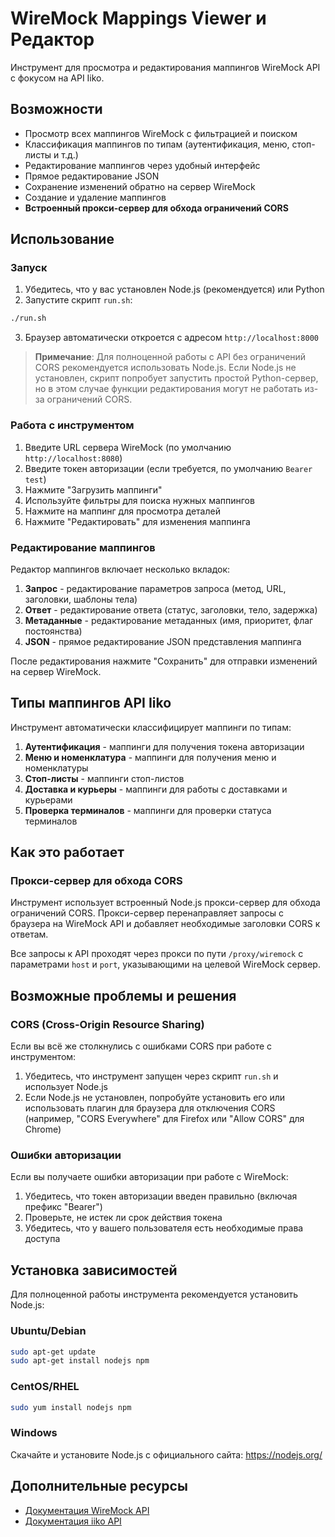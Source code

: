 # WireMock Mappings Viewer и Редактор

Инструмент для просмотра и редактирования маппингов WireMock API с фокусом на API Iiko.

## Возможности

- Просмотр всех маппингов WireMock с фильтрацией и поиском
- Классификация маппингов по типам (аутентификация, меню, стоп-листы и т.д.)
- Редактирование маппингов через удобный интерфейс
- Прямое редактирование JSON
- Сохранение изменений обратно на сервер WireMock
- Создание и удаление маппингов
- **Встроенный прокси-сервер для обхода ограничений CORS**

## Использование

### Запуск

1. Убедитесь, что у вас установлен Node.js (рекомендуется) или Python
2. Запустите скрипт `run.sh`:

```bash
./run.sh
```

3. Браузер автоматически откроется с адресом `http://localhost:8000`

> **Примечание**: Для полноценной работы с API без ограничений CORS рекомендуется использовать Node.js. Если Node.js не установлен, скрипт попробует запустить простой Python-сервер, но в этом случае функции редактирования могут не работать из-за ограничений CORS.

### Работа с инструментом

1. Введите URL сервера WireMock (по умолчанию `http://localhost:8080`)
2. Введите токен авторизации (если требуется, по умолчанию `Bearer test`)
3. Нажмите "Загрузить маппинги"
4. Используйте фильтры для поиска нужных маппингов
5. Нажмите на маппинг для просмотра деталей
6. Нажмите "Редактировать" для изменения маппинга

### Редактирование маппингов

Редактор маппингов включает несколько вкладок:

1. **Запрос** - редактирование параметров запроса (метод, URL, заголовки, шаблоны тела)
2. **Ответ** - редактирование ответа (статус, заголовки, тело, задержка)
3. **Метаданные** - редактирование метаданных (имя, приоритет, флаг постоянства)
4. **JSON** - прямое редактирование JSON представления маппинга

После редактирования нажмите "Сохранить" для отправки изменений на сервер WireMock.

## Типы маппингов API Iiko

Инструмент автоматически классифицирует маппинги по типам:

1. **Аутентификация** - маппинги для получения токена авторизации
2. **Меню и номенклатура** - маппинги для получения меню и номенклатуры
3. **Стоп-листы** - маппинги стоп-листов
4. **Доставка и курьеры** - маппинги для работы с доставками и курьерами
5. **Проверка терминалов** - маппинги для проверки статуса терминалов

## Как это работает

### Прокси-сервер для обхода CORS

Инструмент использует встроенный Node.js прокси-сервер для обхода ограничений CORS. Прокси-сервер перенаправляет запросы с браузера на WireMock API и добавляет необходимые заголовки CORS к ответам.

Все запросы к API проходят через прокси по пути `/proxy/wiremock` с параметрами `host` и `port`, указывающими на целевой WireMock сервер.

## Возможные проблемы и решения

### CORS (Cross-Origin Resource Sharing)

Если вы всё же столкнулись с ошибками CORS при работе с инструментом:

1. Убедитесь, что инструмент запущен через скрипт `run.sh` и использует Node.js
2. Если Node.js не установлен, попробуйте установить его или использовать плагин для браузера для отключения CORS (например, "CORS Everywhere" для Firefox или "Allow CORS" для Chrome)

### Ошибки авторизации

Если вы получаете ошибки авторизации при работе с WireMock:

1. Убедитесь, что токен авторизации введен правильно (включая префикс "Bearer")
2. Проверьте, не истек ли срок действия токена
3. Убедитесь, что у вашего пользователя есть необходимые права доступа

## Установка зависимостей

Для полноценной работы инструмента рекомендуется установить Node.js:

### Ubuntu/Debian
```bash
sudo apt-get update
sudo apt-get install nodejs npm
```

### CentOS/RHEL
```bash
sudo yum install nodejs npm
```

### Windows
Скачайте и установите Node.js с официального сайта: https://nodejs.org/

## Дополнительные ресурсы

- [Документация WireMock API](http://wiremock.org/docs/api/)
- [Документация iiko API](https://api-docs.iiko.ru/) 
